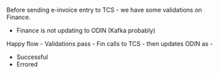 Before sending e-invoice entry to TCS - we have some validations on Finance.
- Finance is not updating to ODIN (Kafka probably)

Happy flow - Validations pass - Fin calls to TCS - then updates ODIN as -
- Successful
- Errored
